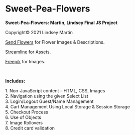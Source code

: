 # Sweet-Pea-Flowers
<b>Sweet-Pea-Flowers: Martin, Lindsey Final JS Project</b>

Copyright&copy; 2021 Lindsey Martin

<p><a href="https://www.sendflowers.com/">Send Flowers</a> for Flower Images & Descriptions.</p>
            <p><a href="https://streamlinehq.com/">Streamline</a> for Assets.</p>
            <p><a href="https://www.freepik.com/">Freepik</a> for Images.</p>
<br>
<p><b>Includes:</b></p>
1. Non-JavaScript content – HTML, CSS, Images
<br>2. Navigation using the given Select List
<br>3. Login/Logout Guest/Name Management
<br>4. Cart Management Using Local Storage & Session Storage
<br>5. Checkout Process
<br>6. Use of Objects 
<br>7. Image Rollovers
<br>8. Credit card validation 

